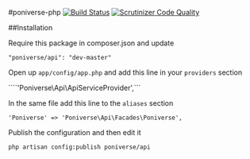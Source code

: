 #poniverse-php
[![Build Status](https://travis-ci.org/Poniverse/poniverse-php.svg?branch=master)](https://travis-ci.org/Poniverse/poniverse-php) [![Scrutinizer Code Quality](https://scrutinizer-ci.com/g/Poniverse/poniverse-php/badges/quality-score.png?s=7d517521c412c0adf149be941eebb82b13051ec9)](https://scrutinizer-ci.com/g/Poniverse/poniverse-php/)

##Installation

Require this package in composer.json and update

```"poniverse/api": "dev-master"```

Open up ```app/config/app.php``` and add this line in your ```providers``` section

````'Poniverse\Api\ApiServiceProvider',```

In the same file add this line to the ```aliases``` section

```'Poniverse' => 'Poniverse\Api\Facades\Poniverse',```

Publish the configuration and then edit it

```php artisan config:publish poniverse/api```